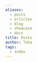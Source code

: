 ```yaml
---
aliases:
  - posts
  - articles
  - blog
  - showcase
  - docs
title: Posts
author: Taha
tags:
  - index
---
```

